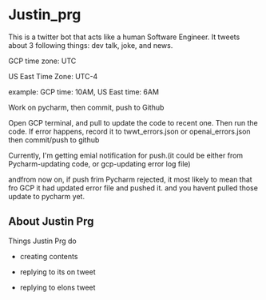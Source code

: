 # Justin_prg

This is a twitter bot that acts like a human Software Engineer.
It tweets about 3 following things: dev talk, joke, and news.


GCP time zone: UTC

US East Time Zone: UTC-4

example: GCP time: 10AM, US East time: 6AM


Work on pycharm, then commit, push to Github


Open GCP terminal, and pull to update the code to recent one. Then run the code. If error happens, record it to twwt_errors.json or openai_errors.json then commit/push to github


Currently, I'm getting emial notification for push.(it could be either from Pycharm-updating code, or gcp-updating error log file)


andfrom now on, if push frim Pycharm rejected, it most likely to mean that fro GCP it had updated error file and pushed it. and you havent pulled those update to pycharm yet.



## About Justin Prg

Things Justin Prg do

- creating contents



- replying to its on tweet



- replying to elons tweet



